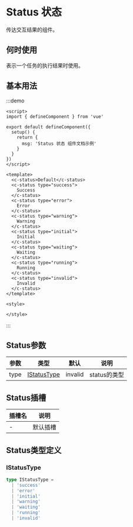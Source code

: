 # Status 状态

传达交互结果的组件。

## 何时使用

表示一个任务的执行结果时使用。

## 基本用法

:::demo

```vue
<script>
import { defineComponent } from 'vue'

export default defineComponent({
  setup() {
    return {
      msg: 'Status 状态 组件文档示例'
    }
  }
})
</script>

<template>
  <c-status>Default</c-status>
  <c-status type="success">
    Success
  </c-status>
  <c-status type="error">
    Error
  </c-status>
  <c-status type="warning">
    Warning
  </c-status>
  <c-status type="initial">
    Initial
  </c-status>
  <c-status type="waiting">
    Waiting
  </c-status>
  <c-status type="running">
    Running
  </c-status>
  <c-status type="invalid">
    Invalid
  </c-status>
</template>

<style>

</style>
```

:::

## Status参数

| 参数 | 类型                        | 默认    | 说明         |
| ---- | --------------------------- | ------- | ------------ |
| type | [IStatusType](#istatustype) | invalid | status的类型 |

## Status插槽

| 插槽名 | 说明     |
| ------ | -------- |
| -      | 默认插槽 |

## Status类型定义

### IStatusType

```ts
type IStatusType =
  | 'success'
  | 'error'
  | 'initial'
  | 'warning'
  | 'waiting'
  | 'running'
  | 'invalid'
```
